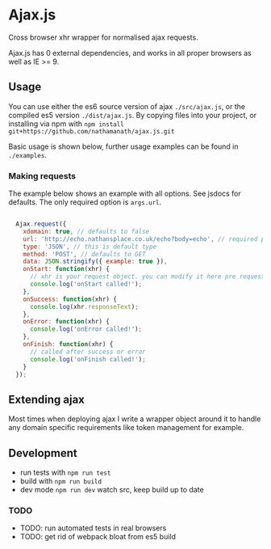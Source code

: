 # Ajax.js

Cross browser xhr wrapper for normalised ajax requests.

Ajax.js has 0 external dependencies, and works in all proper browsers as well as
IE >= 9.

## Usage

You can use either the es6 source version of ajax `./src/ajax.js`, or the
compiled es5 version `./dist/ajax.js`. By copying files into your project, or
installing via npm with `npm install git+https://github.com/nathamanath/ajax.js.git`

Basic usage is shown below, further usage examples can be found in `./examples`.

### Making requests

The example below shows an example with all options. See jsdocs for defaults.
The only required option is `args.url`.

```javascript

  Ajax.request({
    xdomain: true, // defaults to false
    url: 'http://echo.nathansplace.co.uk/echo?body=echo', // required param
    type: 'JSON', // this is default type
    method: 'POST', // defaults to GET
    data: JSON.stringify({ example: true }),
    onStart: function(xhr) {
      // xhr is your request object. you can modify it here pre request
      console.log('onStart called!');
    },
    onSuccess: function(xhr) {
      console.log(xhr.responseText);
    },
    onError: function(xhr) {
      console.log('onError called!');
    },
    onFinish: function(xhr) {
      // called after success or error
      console.log('onFinish called!');
    }
  });
```

## Extending ajax

Most times when deploying ajax I write a wrapper object around it to handle any
domain specific requirements like token management for example.

## Development

* run tests with `npm run test`
* build with `npm run build`
* dev mode `npm run dev` watch src, keep build up to date

### TODO

* TODO: run automated tests in real browsers
* TODO: get rid of webpack bloat from es5 build
